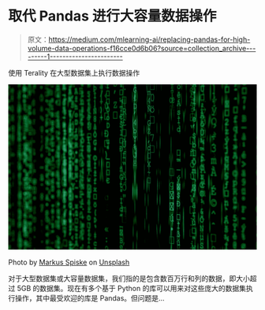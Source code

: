 # 取代 Pandas 进行大容量数据操作

> 原文：<https://medium.com/mlearning-ai/replacing-pandas-for-high-volume-data-operations-f16cce0d6b06?source=collection_archive---------1----------------------->

使用 Terality 在大型数据集上执行数据操作

![](img/3e4f5138faead372fecfb8f9af3f9565.png)

Photo by [Markus Spiske](https://unsplash.com/@markusspiske?utm_source=medium&utm_medium=referral) on [Unsplash](https://unsplash.com?utm_source=medium&utm_medium=referral)

对于大型数据集或大容量数据集，我们指的是包含数百万行和列的数据，即大小超过 5GB 的数据集。现在有多个基于 Python 的库可以用来对这些庞大的数据集执行操作，其中最受欢迎的库是 Pandas。但问题是…